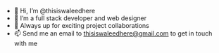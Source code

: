 - 👋 Hi, I’m @thisiswaleedhere
- 🌱 I’m a full stack developer and web designer 
- 💞️ Always up for exciting project collaborations
- 📫 Send me an email to thisiswaleedhere@gmail.com to get in touch with me

<!---
thisiswaleedhere/thisiswaleedhere is a ✨ special ✨ repository because its `README.md` (this file) appears on your GitHub profile.
You can click the Preview link to take a look at your changes.
--->
